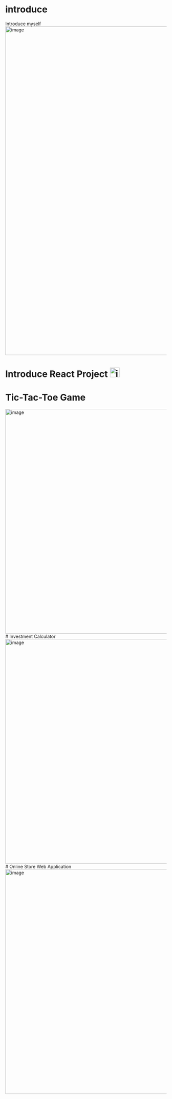 # introduce
Introduce myself
<img width="1536" height="1024" alt="image" src="https://github.com/user-attachments/assets/a8d6c936-37ac-4fb9-859c-a23bb0ca8de5" />

# Introduce React Project <img width="30" height="30" alt="image" src="https://github.com/user-attachments/assets/566f8e47-d6eb-4c1f-890e-2c9b1d94bd30" />
# Tic-Tac-Toe Game
<img width="800" height="700" alt="image" src="https://github.com/user-attachments/assets/b5b29f70-a74c-446c-8a18-c87116a84473" />
# Investment Calculator
<img width="800" height="700" alt="image" src="https://github.com/user-attachments/assets/cbc27910-5564-464b-8c28-248eda7b0afe" />
# Online Store Web Application
<img width="800" height="700" alt="image" src="https://github.com/user-attachments/assets/0d8a71b9-a9dd-41d9-afa7-65c1fcf18ef4" />
